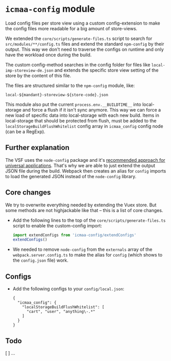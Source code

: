 # `icmaa-config` module

Load config files per store view using a custom config-extension to make the config files more readable for a big amount of store-views.

We extended the `core/scripts/generate-files.ts` script to search for `src/modules/**/config.ts` files and extend the standard `npm-config` by their output. This way we don't need to traverse the configs on runtime and only have the workload once during the build.

The custom config-method searches in the config folder for files like `local-imp-storeview-de.json` and extends the specific store view setting of the store by the content of this file.

The files are structured similar to the `npm-config` module, like:
```
local-${mandant}-storeview-${store-code}.json
```

This module also put the current `process.env.__BUILDTIME__` into local-storage and force a flush if it isn't sync anymore. This way we can force a new load of specific data into local-storage with each new build. Items in local-storage that should be protected from flush, must be added to the `localStorageBuildFlushWhitelist` config array in `icmaa_config` config node (can be a RegExp).

## Further explanation

The VSF uses the `node-config` package and it's [recommended approach for universal applications](https://github.com/lorenwest/node-config/wiki/Webpack-Usage). That's why we are able to just extend the output JSON file during the build. Webpack then creates an alias for `config` imports to load the generated JSON instead of the `node-config` library.

## Core changes

We try to overwrite everything needed by extending the Vuex store. But some methods are not highjackable like that – this is a list of core changes.

* Add the following lines to the top of the `core/scripts/generate-files.ts` script to enable the custom-config import:
  ```ts
  import extendConfigs from 'icmaa-config/extendConfigs'
  extendConfigs()
  ``` 
* We needed to remove `node-config` from the `externals` array of the `webpack.server.config.ts` to make the alias for `config` (which shows to the `config.json` file) work.

## Configs

* Add the following configs to your `config/local.json`:
  ```
  {
    "icmaa_config": {
      "localStorageBuildFlushWhitelist": [
        "cart", "user", "anything\-.*"
      ]
    }
  }
  ```

## Todo

[ ] ...
